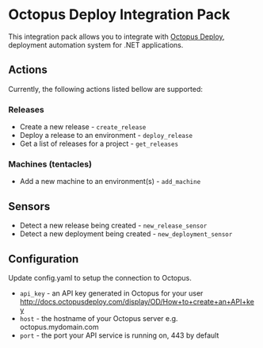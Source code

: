 # Octopus Deploy Integration Pack

This integration pack allows you to integrate with
[Octopus Deploy](http://octopusdeploy.com/),
deployment automation system for .NET applications.

## Actions

Currently, the following actions listed bellow are supported:

### Releases

* Create a new release - `create_release`
* Deploy a release to an environment - `deploy_release`
* Get a list of releases for a project - `get_releases`

### Machines (tentacles)

* Add a new machine to an environment(s) - `add_machine`

## Sensors

* Detect a new release being created - `new_release_sensor`
* Detect a new deployment being created - `new_deployment_sensor`

## Configuration

Update config.yaml to setup the connection to Octopus.

* `api_key` - an API key generated in Octopus for your user http://docs.octopusdeploy.com/display/OD/How+to+create+an+API+key 
* `host` - the hostname of your Octopus server e.g. octopus.mydomain.com
* `port` - the port your API service is running on, 443 by default
